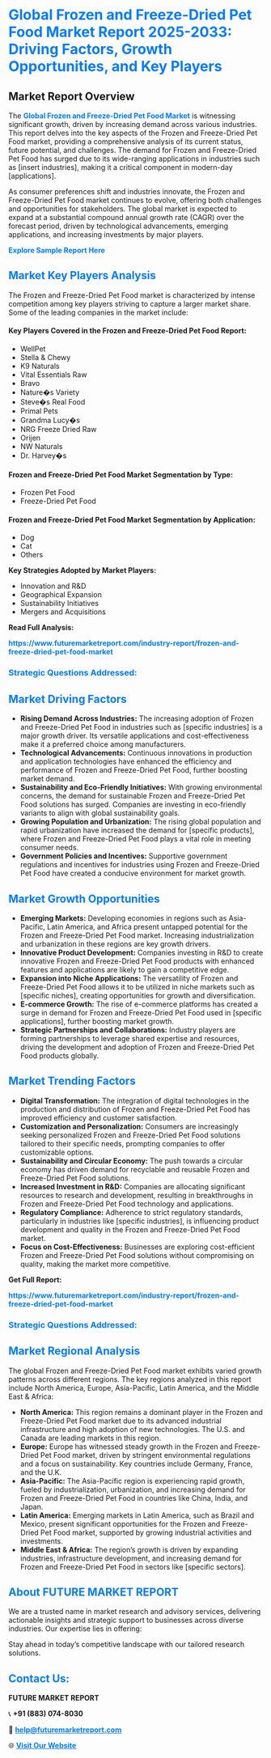 <h1 style="color: #007BFF;">Global Frozen and Freeze-Dried Pet Food Market Report 2025-2033: Driving Factors, Growth Opportunities, and Key Players</h1>

<section id="overview">
<h2>Market Report Overview</h2>
<p>The <a href="https://www.futuremarketreport.com/industry-report/frozen-and-freeze-dried-pet-food-market" style="color: #007BFF; text-decoration: none;"><strong>Global Frozen and Freeze-Dried Pet Food Market</strong></a> is witnessing significant growth, driven by increasing demand across various industries. This report delves into the key aspects of the Frozen and Freeze-Dried Pet Food market, providing a comprehensive analysis of its current status, future potential, and challenges. The demand for Frozen and Freeze-Dried Pet Food has surged due to its wide-ranging applications in industries such as [insert industries], making it a critical component in modern-day [applications].</p>
<p>As consumer preferences shift and industries innovate, the Frozen and Freeze-Dried Pet Food market continues to evolve, offering both challenges and opportunities for stakeholders. The global market is expected to expand at a substantial compound annual growth rate (CAGR) over the forecast period, driven by technological advancements, emerging applications, and increasing investments by major players.</p>
</section>

<section id="overview">
<p><a href="https://www.futuremarketreport.com/request-sample/reportId=57123" style="color: #007BFF; text-decoration: none;"><strong>Explore Sample Report Here</strong></a></p>
</section>

<section id="key-players">
<h2 style="color: #007BFF;">Market Key Players Analysis</h2>
<p>The Frozen and Freeze-Dried Pet Food market is characterized by intense competition among key players striving to capture a larger market share. Some of the leading companies in the market include:</p>
<h4>Key Players Covered in the Frozen and Freeze-Dried Pet Food Report:</h4>
<ul><li>WellPet</li><li>Stella &amp; Chewy</li><li>K9 Naturals</li><li>Vital Essentials Raw</li><li>Bravo</li><li>Nature�s Variety</li><li>Steve�s Real Food</li><li>Primal Pets</li><li>Grandma Lucy�s</li><li>NRG Freeze Dried Raw</li><li>Orijen</li><li>NW Naturals</li><li>Dr. Harvey�s</li></ul>
<h4>Frozen and Freeze-Dried Pet Food Market Segmentation by Type:</h4>
<ul><li>Frozen Pet Food</li><li>Freeze-Dried Pet Food</li></ul>

<h4>Frozen and Freeze-Dried Pet Food Market Segmentation by Application:</h4>
<ul><li>Dog</li><li>Cat</li><li>Others</li></ul>
<p><strong>Key Strategies Adopted by Market Players:</strong></p>
<ul>
<li>Innovation and R&D</li>
<li>Geographical Expansion</li>
<li>Sustainability Initiatives</li>
<li>Mergers and Acquisitions</li>
</ul>
</section>

<section>
<p><strong>Read Full Analysis: </strong></p><a href="https://www.futuremarketreport.com/industry-report/frozen-and-freeze-dried-pet-food-market" style="color: #007BFF; text-decoration: none;"><strong>https://www.futuremarketreport.com/industry-report/frozen-and-freeze-dried-pet-food-market</strong></a>
<h3 style="color: #007BFF;">Strategic Questions Addressed:</h3>
</section>

<section id="driving-factors">
<h2 style="color: #007BFF;">Market Driving Factors</h2>
<ul>
<li><strong>Rising Demand Across Industries:</strong> The increasing adoption of Frozen and Freeze-Dried Pet Food in industries such as [specific industries] is a major growth driver. Its versatile applications and cost-effectiveness make it a preferred choice among manufacturers.</li>
<li><strong>Technological Advancements:</strong> Continuous innovations in production and application technologies have enhanced the efficiency and performance of Frozen and Freeze-Dried Pet Food, further boosting market demand.</li>
<li><strong>Sustainability and Eco-Friendly Initiatives:</strong> With growing environmental concerns, the demand for sustainable Frozen and Freeze-Dried Pet Food solutions has surged. Companies are investing in eco-friendly variants to align with global sustainability goals.</li>
<li><strong>Growing Population and Urbanization:</strong> The rising global population and rapid urbanization have increased the demand for [specific products], where Frozen and Freeze-Dried Pet Food plays a vital role in meeting consumer needs.</li>
<li><strong>Government Policies and Incentives:</strong> Supportive government regulations and incentives for industries using Frozen and Freeze-Dried Pet Food have created a conducive environment for market growth.</li>
</ul>
</section>

<section id="growth-opportunities">
<h2 style="color: #007BFF;">Market Growth Opportunities</h2>
<ul>
<li><strong>Emerging Markets:</strong> Developing economies in regions such as Asia-Pacific, Latin America, and Africa present untapped potential for the Frozen and Freeze-Dried Pet Food market. Increasing industrialization and urbanization in these regions are key growth drivers.</li>
<li><strong>Innovative Product Development:</strong> Companies investing in R&D to create innovative Frozen and Freeze-Dried Pet Food products with enhanced features and applications are likely to gain a competitive edge.</li>
<li><strong>Expansion into Niche Applications:</strong> The versatility of Frozen and Freeze-Dried Pet Food allows it to be utilized in niche markets such as [specific niches], creating opportunities for growth and diversification.</li>
<li><strong>E-commerce Growth:</strong> The rise of e-commerce platforms has created a surge in demand for Frozen and Freeze-Dried Pet Food used in [specific applications], further boosting market growth.</li>
<li><strong>Strategic Partnerships and Collaborations:</strong> Industry players are forming partnerships to leverage shared expertise and resources, driving the development and adoption of Frozen and Freeze-Dried Pet Food products globally.</li>
</ul>
</section>

<section id="trending-factors">
<h2 style="color: #007BFF;">Market Trending Factors</h2>
<ul>
<li><strong>Digital Transformation:</strong> The integration of digital technologies in the production and distribution of Frozen and Freeze-Dried Pet Food has improved efficiency and customer satisfaction.</li>
<li><strong>Customization and Personalization:</strong> Consumers are increasingly seeking personalized Frozen and Freeze-Dried Pet Food solutions tailored to their specific needs, prompting companies to offer customizable options.</li>
<li><strong>Sustainability and Circular Economy:</strong> The push towards a circular economy has driven demand for recyclable and reusable Frozen and Freeze-Dried Pet Food solutions.</li>
<li><strong>Increased Investment in R&D:</strong> Companies are allocating significant resources to research and development, resulting in breakthroughs in Frozen and Freeze-Dried Pet Food technology and applications.</li>
<li><strong>Regulatory Compliance:</strong> Adherence to strict regulatory standards, particularly in industries like [specific industries], is influencing product development and quality in the Frozen and Freeze-Dried Pet Food market.</li>
<li><strong>Focus on Cost-Effectiveness:</strong> Businesses are exploring cost-efficient Frozen and Freeze-Dried Pet Food solutions without compromising on quality, making the market more competitive.</li>
</ul>
</section>

<section>
<p><strong>Get Full Report: </strong></p><a href="https://www.futuremarketreport.com/industry-report/frozen-and-freeze-dried-pet-food-market" style="color: #007BFF; text-decoration: none;"><strong>https://www.futuremarketreport.com/industry-report/frozen-and-freeze-dried-pet-food-market</strong></a>
<h3 style="color: #007BFF;">Strategic Questions Addressed:</h3>
</section>


<section id="regional-analysis">
<h2 style="color: #007BFF;">Market Regional Analysis</h2>
<p>The global Frozen and Freeze-Dried Pet Food market exhibits varied growth patterns across different regions. The key regions analyzed in this report include North America, Europe, Asia-Pacific, Latin America, and the Middle East & Africa:</p>
<ul>
<li><strong>North America:</strong> This region remains a dominant player in the Frozen and Freeze-Dried Pet Food market due to its advanced industrial infrastructure and high adoption of new technologies. The U.S. and Canada are leading markets in this region.</li>
<li><strong>Europe:</strong> Europe has witnessed steady growth in the Frozen and Freeze-Dried Pet Food market, driven by stringent environmental regulations and a focus on sustainability. Key countries include Germany, France, and the U.K.</li>
<li><strong>Asia-Pacific:</strong> The Asia-Pacific region is experiencing rapid growth, fueled by industrialization, urbanization, and increasing demand for Frozen and Freeze-Dried Pet Food in countries like China, India, and Japan.</li>
<li><strong>Latin America:</strong> Emerging markets in Latin America, such as Brazil and Mexico, present significant opportunities for the Frozen and Freeze-Dried Pet Food market, supported by growing industrial activities and investments.</li>
<li><strong>Middle East & Africa:</strong> The region’s growth is driven by expanding industries, infrastructure development, and increasing demand for Frozen and Freeze-Dried Pet Food in sectors like [specific sectors].</li>
</ul>
</section>

<footer>
<h2 style="color: #007BFF;">About FUTURE MARKET REPORT</h2>
<p>We are a trusted name in market research and advisory services, delivering actionable insights and strategic support to businesses across diverse industries. Our expertise lies in offering:</p>

<p>Stay ahead in today’s competitive landscape with our tailored research solutions.</p>

<h2 style="color: #007BFF;">Contact Us:</h2>
<p><strong>FUTURE MARKET REPORT</strong></p>
<p>📞 <strong>+91 (883) 074-8030</strong></p>
<p>📧 <strong><a href="mailto:help@futuremarketreport.com" style="color: #007BFF;">help@futuremarketreport.com</a></strong></p>
<p>🌐 <strong><a href="https://www.futuremarketreport.com/" style="color: #007BFF;">Visit Our Website</a></strong></p>
</footer>